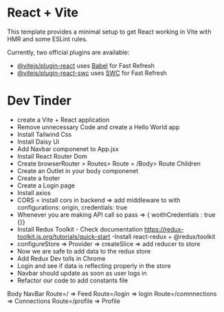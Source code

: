 # React + Vite

This template provides a minimal setup to get React working in Vite with HMR and some ESLint rules.

Currently, two official plugins are available:

- [@vitejs/plugin-react](https://github.com/vitejs/vite-plugin-react/blob/main/packages/plugin-react/README.md) uses [Babel](https://babeljs.io/) for Fast Refresh
- [@vitejs/plugin-react-swc](https://github.com/vitejs/vite-plugin-react-swc) uses [SWC](https://swc.rs/) for Fast Refresh


# Dev Tinder


- create a Vite + React application
- Remove unnecessary Code and create a Hello World app
- Install Tailwind Css
- Install Daisy Ui
- Add Navbar componenet to App.jsx
- Install React Router Dom
- Create browserRouter > Routes> Route = /Body> Route Children
- Create an Outlet in your body componenet
- Create a footer
- Create a Login page
- Install axios
- CORS = install cors in backend => add middleware to with configurations: origin, credentials: true
- Whenever you are making API call so pass => { woithCredentials : true {}}
- Install Redux Toolkit - Check documentation https://redux-toolkit.js.org/tutorials/quick-start
-Install react-redux + @redux/toolkit
- configureStore => Provider => createSlice => add reducer to store
- Now we are safe to add data to the redux store
- Add Redux Dev tolls in Chrome
- Login and see if data is reflecting properly in the store
- Navbar should update as soon as user logs in
- Refactor our code to add constants file 


Body
   NavBar
   Route=/  => Feed
   Route=/login  => login
   Route=/comnnections => Connections
   Route=/profile => Profile

